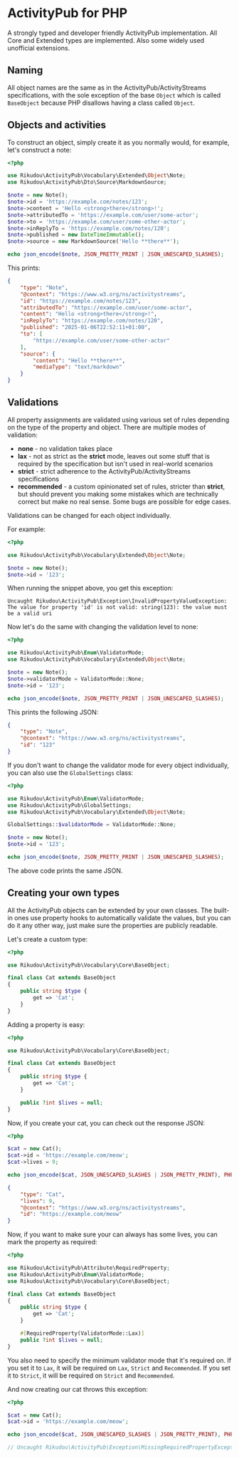 # ActivityPub for PHP

A strongly typed and developer friendly ActivityPub implementation. All Core and Extended types are implemented.
Also some widely used unofficial extensions.

## Naming

All object names are the same as in the ActivityPub/ActivityStreams specifications, with the sole exception of the
base `Object` which is called `BaseObject` because PHP disallows having a class called `Object`.

## Objects and activities

To construct an object, simply create it as you normally would, for example, let's construct a note:

```php
<?php

use Rikudou\ActivityPub\Vocabulary\Extended\Object\Note;
use Rikudou\ActivityPub\Dto\Source\MarkdownSource;

$note = new Note();
$note->id = 'https://example.com/notes/123';
$note->content = 'Hello <strong>there</strong>!';
$note->attributedTo = 'https://example.com/user/some-actor';
$note->to = 'https://example.com/user/some-other-actor';
$note->inReplyTo = 'https://example.com/notes/120';
$note->published = new DateTimeImmutable();
$note->source = new MarkdownSource('Hello **there**');

echo json_encode($note, JSON_PRETTY_PRINT | JSON_UNESCAPED_SLASHES);
```

This prints:

```json
{
    "type": "Note",
    "@context": "https://www.w3.org/ns/activitystreams",
    "id": "https://example.com/notes/123",
    "attributedTo": "https://example.com/user/some-actor",
    "content": "Hello <strong>there</strong>!",
    "inReplyTo": "https://example.com/notes/120",
    "published": "2025-01-06T22:52:11+01:00",
    "to": [
        "https://example.com/user/some-other-actor"
    ],
    "source": {
        "content": "Hello **there**",
        "mediaType": "text/markdown"
    }
}
```

## Validations

All property assignments are validated using various set of rules depending on the type of the property and object.
There are multiple modes of validation:

- **none** - no validation takes place
- **lax** - not as strict as the **strict** mode, leaves out some stuff that is required by the specification
  but isn't used in real-world scenarios
- **strict** - strict adherence to the ActivityPub/ActivityStreams specifications
- **recommended** - a custom opinionated set of rules, stricter than **strict**, but should prevent you making
  some mistakes which are technically correct but make no real sense. Some bugs are possible for edge cases.

Validations can be changed for each object individually.

For example:

```php
<?php

use Rikudou\ActivityPub\Vocabulary\Extended\Object\Note;

$note = new Note();
$note->id = '123';
```

When running the snippet above, you get this exception:

`Uncaught Rikudou\ActivityPub\Exception\InvalidPropertyValueException: The value for property 'id' is not valid: string(123): the value must be a valid uri`

Now let's do the same with changing the validation level to none:

```php
<?php

use Rikudou\ActivityPub\Enum\ValidatorMode;
use Rikudou\ActivityPub\Vocabulary\Extended\Object\Note;

$note = new Note();
$note->validatorMode = ValidatorMode::None;
$note->id = '123';

echo json_encode($note, JSON_PRETTY_PRINT | JSON_UNESCAPED_SLASHES);
```

This prints the following JSON:

```json
{
    "type": "Note",
    "@context": "https://www.w3.org/ns/activitystreams",
    "id": "123"
}
```

If you don't want to change the validator mode for every object individually, you can also use the `GlobalSettings` class:

```php
<?php

use Rikudou\ActivityPub\Enum\ValidatorMode;
use Rikudou\ActivityPub\GlobalSettings;
use Rikudou\ActivityPub\Vocabulary\Extended\Object\Note;

GlobalSettings::$validatorMode = ValidatorMode::None;

$note = new Note();
$note->id = '123';

echo json_encode($note, JSON_PRETTY_PRINT | JSON_UNESCAPED_SLASHES);
```

The above code prints the same JSON.

## Creating your own types

All the ActivityPub objects can be extended by your own classes. The built-in ones use property hooks to automatically 
validate the values, but you can do it any other way, just make sure the properties are publicly readable.

Let's create a custom type:

```php
<?php

use Rikudou\ActivityPub\Vocabulary\Core\BaseObject;

final class Cat extends BaseObject
{
    public string $type {
        get => 'Cat';
    }
}

```

Adding a property is easy:

```php
<?php

use Rikudou\ActivityPub\Vocabulary\Core\BaseObject;

final class Cat extends BaseObject
{
    public string $type {
        get => 'Cat';
    }

    public ?int $lives = null;
}
```

Now, if you create your cat, you can check out the response JSON:

```php
<?php

$cat = new Cat();
$cat->id = 'https://example.com/meow';
$cat->lives = 9;

echo json_encode($cat, JSON_UNESCAPED_SLASHES | JSON_PRETTY_PRINT), PHP_EOL;
```

```json
{
    "type": "Cat",
    "lives": 9,
    "@context": "https://www.w3.org/ns/activitystreams",
    "id": "https://example.com/meow"
}
```

Now, if you want to make sure your can always has some lives, you can mark the property as required:

```php
<?php

use Rikudou\ActivityPub\Attribute\RequiredProperty;
use Rikudou\ActivityPub\Enum\ValidatorMode;
use Rikudou\ActivityPub\Vocabulary\Core\BaseObject;

final class Cat extends BaseObject
{
    public string $type {
        get => 'Cat';
    }

    #[RequiredProperty(ValidatorMode::Lax)]
    public ?int $lives = null;
}
```

You also need to specify the minimum validator mode that it's required on. If you set it to `Lax`, it will be required
on `Lax`, `Strict` and `Recommended`. If you set it to `Strict`, it will be required on `Strict` and `Recommended`.

And now creating our cat throws this exception:

```php
<?php

$cat = new Cat();
$cat->id = 'https://example.com/meow';

echo json_encode($cat, JSON_UNESCAPED_SLASHES | JSON_PRETTY_PRINT), PHP_EOL;

// Uncaught Rikudou\ActivityPub\Exception\MissingRequiredPropertyException: The property "Cat:lives" is required when running in "Strict" validator mode.
```
